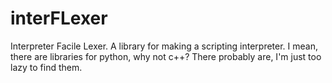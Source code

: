 # interFLexer
Interpreter Facile Lexer. A library for making a scripting interpreter. I mean, there are libraries for python, why not c++? There probably are, I'm just too lazy to find them.
